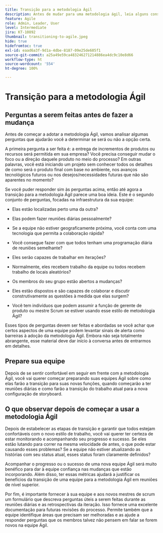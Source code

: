 ```yaml
---
title: Transição para a metodologia Ágil
description: Antes de mudar para uma metodologia ágil, leia alguns conselhos e perguntas a serem feitas.
feature: Agile
role: Admin, Leader, User
level: Intermediate
jira: KT-10892
thumbnail: transitioning-to-agile.jpeg
hide: true
hidefromtoc: true
exl-id: eaad6a3f-9d1a-4dbe-8187-09e25de605f1
source-git-commit: a25a49e59ca483246271214886ea4dc9c10e8d66
workflow-type: ht
source-wordcount: '554'
ht-degree: 100%

---
```


# Transição para a metodologia Ágil

## Perguntas a serem feitas antes de fazer a mudança

Antes de começar a adotar a metodologia Ágil, vamos analisar algumas perguntas que ajudarão você a determinar se será ou não a opção certa.

A primeira pergunta a ser feita é: a entrega de incrementos de produtos ou recursos será permitida em sua empresa? Você precisa conseguir mudar o foco ou a direção daquele produto no meio do processo? Em outras palavras, você está iniciando um projeto sem conhecer todos os detalhes de como será o produto final com base no ambiente, nos avanços tecnológicos futuros ou nos desejos/necessidades futuras que não são aparentes no momento?

Se você puder responder sim às perguntas acima, então até agora a transição para a metodologia Ágil parece uma boa ideia. Este é o segundo conjunto de perguntas, focadas na infraestrutura da sua equipe:

* Elas estão localizadas perto uma da outra?

* Elas podem fazer reuniões diárias pessoalmente?

* Se a equipe não estiver geograficamente próxima, você conta com uma tecnologia que permita a colaboração rápida?

* Você consegue fazer com que todos tenham uma programação diária de reuniões semelhante?

* Eles serão capazes de trabalhar em iterações?

* Normalmente, eles recebem trabalho da equipe ou todos recebem trabalho de locais aleatórios?

* Os membros do seu grupo estão abertos a mudanças?

* Eles estão dispostos e são capazes de colaborar e discutir construtivamente as questões à medida que elas surgem?

* Você tem indivíduos que podem assumir a função de gerente de produto ou mestre Scrum se estiver usando esse estilo de metodologia Ágil?


Esses tipos de perguntas devem ser feitas e abordadas se você achar que certos aspectos de uma equipe podem levantar sinais de alerta como barreiras à adoção da metodologia Ágil. Embora não seja totalmente abrangente, esse material deve dar início à conversa antes de entrarmos em detalhes.


## Prepare sua equipe

Depois de se sentir confortável em seguir em frente com a metodologia Ágil, você vai querer começar preparando suas equipes Ágil sobre como elas farão a transição para suas novas funções, quando começarão a ter reuniões diárias e como farão a transição do trabalho atual para a nova configuração de storyboard.


## O que observar depois de começar a usar a metodologia Ágil

Depois de estabelecer as etapas de transição e garantir que todos estejam confortáveis com o novo estilo de trabalho, você vai querer ter certeza de estar monitorando e acompanhando seu progresso e sucesso. Se eles estão lutando para correr na mesma velocidade de antes, o que pode estar causando esses problemas? Se a equipe não estiver atualizando as histórias com seu status atual, esses status foram claramente definidos?

Acompanhar o progresso ou o sucesso de uma nova equipe Ágil será muito benéfico para dar à equipe confiança nas mudanças que estão incorporando. Além disso, ter essas métricas ajudará a justificar os benefícios da transição de uma equipe para a metodologia Ágil em reuniões de nível superior.

Por fim, é importante fornecer à sua equipe e aos novos mestres de scrum um formulário que descreva perguntas úteis a serem feitas durante as reuniões diárias e as retrospectivas da iteração. Isso fornece uma excelente documentação para futuras revisões do processo. Permite também que a equipe identifique áreas que precisam ser melhoradas e as ajude a responder perguntas que os membros talvez não pensem em falar se forem novos na equipe Ágil.
